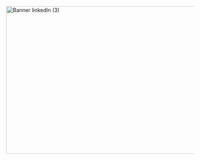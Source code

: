 <img width="1584" height="396" alt="Banner linkedln (3)" src="https://github.com/user-attachments/assets/9077667a-5a33-45e5-8f31-345fb9b46b7d" />

